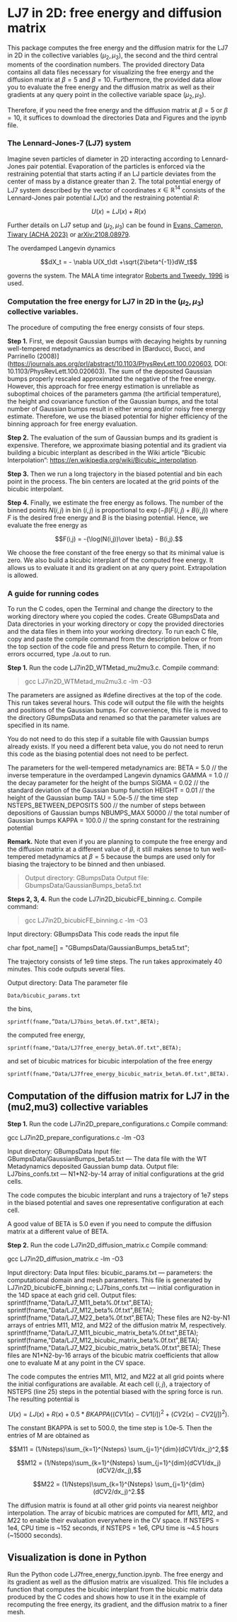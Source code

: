 # LJ7 in 2D: free energy and diffusion matrix
This package computes the free energy and the diffusion matrix for the LJ7 in 2D in the collective variables $(\mu_2,\mu_3)$, the second and the third central moments of the coordination numbers.
The provided directory Data contains all data files necessary for visualizing the free energy and the diffusion matrix at $\beta = 5$ and $\beta = 10$. Furthermore, the provided data allow you to evaluate the free energy and the diffusion matrix as well as their gradients at any query point in the collective variable space $(\mu_2,\mu_3)$.

Therefore, if you need the free energy and the diffusion matrix at $\beta = 5$ or $\beta = 10$, it suffices to download the directories Data and Figures and the ipynb file.

### The Lennard-Jones-7 (LJ7) system

Imagine seven particles of diameter in 2D interacting according to Lennard-Jones pair potential. Evaporation of the particles is enforced via the restraining potential that starts acting if an LJ particle deviates from the center of mass by a distance greater than 2.  The total potential energy of LJ7 system described by the vector of coordinates $x\in \mathbb{R}^{14}$ consists of the Lennard-Jones pair potential $LJ(x)$ and the restraining potential $R$:

$$U(x) = LJ(x) + R(x)$$

Further details on LJ7 setup and $(\mu_2,\mu_3)$ can be found in
[Evans, Cameron, Tiwary (ACHA 2023)](https://www.sciencedirect.com/science/article/pii/S1063520323000015) or [arXiv:2108.08979](https://arxiv.org/abs/2108.08979).

The overdamped Langevin dynamics 

$$dX_t =  - \nabla U(X_t)dt +\sqrt{2\beta^{-1}}dW_t$$

governs the system. The MALA time integrator [Roberts and Tweedy, 1996](https://en.wikipedia.org/wiki/Metropolis-adjusted_Langevin_algorithm) is used.

### Computation the free energy for LJ7 in 2D in the $(\mu_2,\mu_3)$ collective variables.

The procedure of computing the free energy consists of four steps. 

**Step 1.** First, we deposit Gaussian bumps with decaying heights by running well-tempered metadynamics as described in [Barducci, Bucci, and Parrinello (2008)] (https://journals.aps.org/prl/abstract/10.1103/PhysRevLett.100.020603,
DOI: 10.1103/PhysRevLett.100.020603).
The sum of the deposited Gaussian bumps properly rescaled approximated the negative of the free energy. However, this approach for free energy estimation is unreliable as  suboptimal choices of the parameters gamma (the artificial temperature), the height and covariance function of the Gaussian bumps, and the total number of Gaussian bumps result in either wrong and/or noisy free energy estimate. Therefore, we use the biased potential for higher efficiency of the binning approach for free energy evaluation. 
 
**Step 2.** The evaluation of the sum of Gaussian bumps and its gradient is expensive. Therefore, we approximate biasing potential and its gradient via building a bicubic interplant as described in the Wiki article “Bicubic Interpolation”: https://en.wikipedia.org/wiki/Bicubic_interpolation.

**Step 3.** Then we run a long trajectory in the biased potential and bin each point in the process. The bin centers are located at the grid points of the bicubic interpolant.

**Step 4.** Finally, we estimate the free energy as follows.
The number of the binned points $N(i,j)$ in bin $(i,j)$ is proportional to $\exp(-\beta(F(i,j) + B(i,j))$ where $F$ is the desired free energy and $B$ is the biasing potential.
Hence, we evaluate the free energy as

$$F(i,j) = -{\log(N(i,j))\over \beta} - B(i,j).$$

We choose the free constant of the free energy so that its minimal value is zero.
We also build a bicubic interplant of the computed free energy. It allows us to evaluate it and its gradient on at any query point. Extrapolation is allowed.

### A guide for running codes
To run the C codes, open the Terminal and change the directory to the working directory where you copied the codes. Create GBumpsData and Data directories in your working directory or copy the provided directories and the data files in them into your working directory.
To run each C file, copy and paste the compile command from the description below or from the top section of the code file and press Return to compile. Then, if no errors occurred, type ./a.out to run.

**Step 1.** 
Run the code LJ7in2D_WTMetad_mu2mu3.c.
Compile command: 

> gcc LJ7in2D_WTMetad_mu2mu3.c -lm -O3

The parameters are assigned as #define directives at the top of the code.
This run takes several hours.
This code will output the file with the heights and positions of the Gaussian bumps. For convenience, this file is moved to the directory GBumpsData and renamed so that the parameter values are specified in its name.

You do not need to do this step if a suitable file with Gaussian bumps already exists. If you need a different beta value, you do not need to rerun this code as the biasing potential does not need to be perfect.

The parameters for the well-tempered metadynamics are:
BETA = 5.0 // the inverse temperature in the overdamped Langevin dynamics
GAMMA = 1.0 // the decay parameter for the height of the bumps
SIGMA = 0.02 // the standard deviation of the Gaussian bump function
HEIGHT = 0.01 // the height of the Gaussian bump
TAU = 5.0e-5 // the time step
NSTEPS_BETWEEN_DEPOSITS 500 // the number of steps between depositions of Gaussian bumps
NBUMPS_MAX 50000 // the total number of Gaussian bumps
KAPPA = 100.0 // the spring constant for the restraining potential

**Remark.** Note that even if you are planning to compute the free energy and the diffusion matrix at a different value of $\beta$, it still makes sense to tun well-tempered metadynamics at $\beta = 5$ because the bumps are used only for biasing the trajectory to be binned and then unbiased.

> Output directory: GBumpsData
> Output file: GbumpsData/GaussianBumps_beta5.txt


**Steps 2, 3, 4.** 
Run the code LJ7in2D_bicubicFE_binning.c.
Compile command: 

> gcc LJ7in2D_bicubicFE_binning.c -lm -O3

Input directory: GBumpsData
This code reads the input file 

char fpot_name[] = "GBumpsData/GaussianBumps_beta5.txt";

The trajectory consists of 1e9 time steps. The run takes approximately 40 minutes.
This code outputs several files.

Output directory: Data
The parameter file

	Data/bicubic_params.txt
 
the bins, 

	sprintf(fname,”Data/LJ7bins_beta%.0f.txt",BETA);

the computed free energy, 

	sprintf(fname,"Data/LJ7free_energy_beta%.0f.txt",BETA);

and set of bicubic matrices for bicubic interpolation of the free energy

	sprintf(fname,"Data/LJ7free_energy_bicubic_matrix_beta%.0f.txt",BETA).


## Computation of the diffusion matrix for LJ7 in the (mu2,mu3) collective variables

**Step 1.**
Run the code LJ7in2D_prepare_configurations.c
Compile command:

gcc LJ7in2D_prepare_configurations.c -lm -O3

Input directory: GBumpsData
Input file: 
	GBumpsData/GaussianBumps_beta5.txt — The data file with the WT Metadynamics deposited Gaussian bump data.
Output file: 
	LJ7bins_confs.txt — N1*N2-by-14 array of initial configurations at the grid cells.
	
The code computes the bicubic interplant and runs a trajectory of 1e7 steps in the biased potential and saves one representative configuration at each cell.

A good value of BETA is 5.0 even if you need to compute the diffusion matrix at a different value of BETA.



**Step 2.** 
Run the code LJ7in2D_diffusion_matrix.c
Compile command:  

gcc LJ7in2D_diffusion_matrix.c -lm -O3

Input directory: Data
Input files: 
	bicubic_params.txt — parameters: the computational domain and mesh parameters. This file is generated by LJ7in2D_bicubicFE_binning.c;
	LJ7bins_confs.txt — initial configuration in the 14D space at each grid cell.
Output files:
	sprintf(fname,"Data/LJ7_M11_beta%.0f.txt",BETA);
	sprintf(fname,"Data/LJ7_M12_beta%.0f.txt",BETA);
	sprintf(fname,"Data/LJ7_M22_beta%.0f.txt",BETA);
These files are N2-by-N1 arrays of entries M11, M12, and M22 of the diffusion matrix M, respectively.	
	sprintf(fname,"Data/LJ7_M11_bicubic_matrix_beta%.0f.txt",BETA);
	sprintf(fname,"Data/LJ7_M12_bicubic_matrix_beta%.0f.txt",BETA);
	sprintf(fname,"Data/LJ7_M22_bicubic_matrix_beta%.0f.txt",BETA);
These files are N1*N2-by-16 arrays of the bicubic matrix coefficients that allow one to evaluate M at any point in the CV space.

The code computes the entries M11, M12, and M22 at all grid points where the initial configurations are available.
At each cell $(i,j)$, a trajectory of NSTEPS (line 25) steps in the potential biased with the spring force is run. The resulting potential is 

$$U(x) = LJ(x) + R(x) + 0.5*BKAPPA((CV1(x)-CV1[i])^2 + (CV2(x)-CV2[j])^2).$$

The constant BKAPPA is set to 500.0, the time step is 1.0e-5.
Then the entries of M are obtained as

$$M11 = (1/Nsteps)\sum_{k=1}^{Nsteps} \sum_{j=1}^{dim}(dCV1/dx_j)^2,$$

$$M12 = (1/Nsteps)\sum_{k=1}^{Nsteps} \sum_{j=1}^{dim}(dCV1/dx_j)(dCV2/dx_j),$$

$$M22 = (1/Nsteps)\sum_{k=1}^{Nsteps} \sum_{j=1}^{dim}(dCV2/dx_j)^2.$$

The diffusion matrix is found at all other grid points via nearest neighbor interpolation.
The array of bicubic matrices are computed for $M11$, $M12$, and $M22$ to enable their evaluation everywhere in the CV space.
If NSTEPS = 1e4, CPU time is ~152 seconds, if NSTEPS = 1e6, CPU time is ~4.5 hours (~15000 seconds).


## Visualization is done in Python
Run the Python code LJ7free_energy_function.ipynb.
The free energy and its gradient as well as the diffusion matrix are visualized.
This file includes a function that computes the bicubic interplant from the bicubic matrix data produced by the C codes and shows how to use it in the example of recomputing the free energy, its gradient, and the diffusion matrix to a finer mesh.

